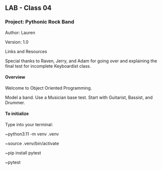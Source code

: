 ## LAB - Class 04

### Project: Pythonic Rock Band

Author: Lauren 

Version: 1.0

Links and Resources

Special thanks to Raven, Jerry, and Adam for going over and explaining the final test for incomplete Keyboardist class. 

#### Overview
Welcome to Object Oriented Programming.

Model a band. 
Use a Musician base test. 
Start with Guitarist, Bassist, and Drummer. 


#### To initialize
Type into your terminal:

~python3.11 -m venv .venv

~source .venv/bin/activate

~pip install pytest

~pytest